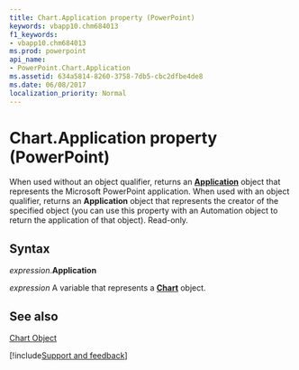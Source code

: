 ```yaml
---
title: Chart.Application property (PowerPoint)
keywords: vbapp10.chm684013
f1_keywords:
- vbapp10.chm684013
ms.prod: powerpoint
api_name:
- PowerPoint.Chart.Application
ms.assetid: 634a5814-8260-3758-7db5-cbc2dfbe4de8
ms.date: 06/08/2017
localization_priority: Normal
---
```



# Chart.Application property (PowerPoint)

When used without an object qualifier, returns an  **[Application](PowerPoint.Application.md)** object that represents the Microsoft PowerPoint application. When used with an object qualifier, returns an **Application** object that represents the creator of the specified object (you can use this property with an Automation object to return the application of that object). Read-only.


## Syntax

_expression_.**Application**

_expression_ A variable that represents a **[Chart](PowerPoint.Chart.md)** object.


## See also


[Chart Object](PowerPoint.Chart.md)

[!include[Support and feedback](~/includes/feedback-boilerplate.md)]
